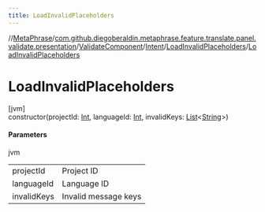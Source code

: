 ```yaml
---
title: LoadInvalidPlaceholders
---
```

//[MetaPhrase](../../../../../index.html)/[com.github.diegoberaldin.metaphrase.feature.translate.panel.validate.presentation](../../../index.html)/[ValidateComponent](../../index.html)/[Intent](../index.html)/[LoadInvalidPlaceholders](index.html)/[LoadInvalidPlaceholders](-load-invalid-placeholders.html)



# LoadInvalidPlaceholders



[jvm]\
constructor(projectId: [Int](https://kotlinlang.org/api/latest/jvm/stdlib/kotlin/-int/index.html), languageId: [Int](https://kotlinlang.org/api/latest/jvm/stdlib/kotlin/-int/index.html), invalidKeys: [List](https://kotlinlang.org/api/latest/jvm/stdlib/kotlin.collections/-list/index.html)&lt;[String](https://kotlinlang.org/api/latest/jvm/stdlib/kotlin/-string/index.html)&gt;)



#### Parameters


jvm

| | |
|---|---|
| projectId | Project ID |
| languageId | Language ID |
| invalidKeys | Invalid message keys |




